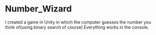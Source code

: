 # Number_Wizard
I created a game in Unity in which the computer guesses the number you think of(using binary search of course)
Everything works in the console.
